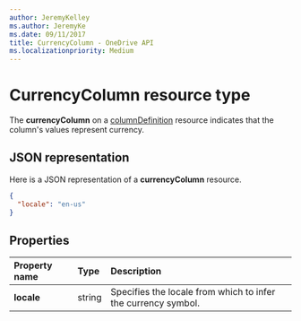 ```yaml
---
author: JeremyKelley
ms.author: JeremyKe
ms.date: 09/11/2017
title: CurrencyColumn - OneDrive API
ms.localizationpriority: Medium
---
```

# CurrencyColumn resource type

The **currencyColumn** on a [columnDefinition](columnDefinition.md) resource indicates that the column's values represent currency.

## JSON representation

Here is a JSON representation of a **currencyColumn** resource.
<!-- { "blockType": "resource", "@odata.type": "microsoft.graph.currencyColumn" } -->

```json
{
  "locale": "en-us"
}
```

## Properties

| Property name | Type   | Description
|:--------------|:-------|:----------------------------------------------------
| **locale**    | string | Specifies the locale from which to infer the currency symbol.

<!-- {
  "type": "#page.annotation",
  "description": "",
  "keywords": "",
  "section": "documentation",
  "tocPath": "Resources/CurrencyColumn"
} -->
